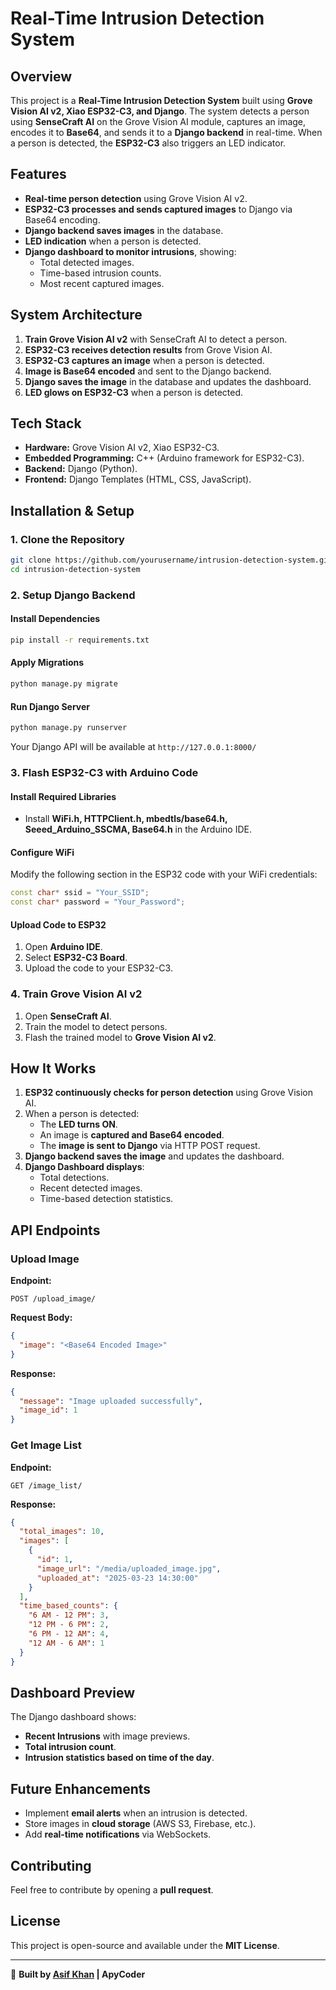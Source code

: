 # Real-Time Intrusion Detection System

## Overview
This project is a **Real-Time Intrusion Detection System** built using **Grove Vision AI v2, Xiao ESP32-C3, and Django**. The system detects a person using **SenseCraft AI** on the Grove Vision AI module, captures an image, encodes it to **Base64**, and sends it to a **Django backend** in real-time. When a person is detected, the **ESP32-C3** also triggers an LED indicator.

## Features
- **Real-time person detection** using Grove Vision AI v2.
- **ESP32-C3 processes and sends captured images** to Django via Base64 encoding.
- **Django backend saves images** in the database.
- **LED indication** when a person is detected.
- **Django dashboard to monitor intrusions**, showing:
  - Total detected images.
  - Time-based intrusion counts.
  - Most recent captured images.

## System Architecture
1. **Train Grove Vision AI v2** with SenseCraft AI to detect a person.
2. **ESP32-C3 receives detection results** from Grove Vision AI.
3. **ESP32-C3 captures an image** when a person is detected.
4. **Image is Base64 encoded** and sent to the Django backend.
5. **Django saves the image** in the database and updates the dashboard.
6. **LED glows on ESP32-C3** when a person is detected.

## Tech Stack
- **Hardware:** Grove Vision AI v2, Xiao ESP32-C3.
- **Embedded Programming:** C++ (Arduino framework for ESP32-C3).
- **Backend:** Django (Python).
- **Frontend:** Django Templates (HTML, CSS, JavaScript).

## Installation & Setup

### 1. Clone the Repository
```bash
git clone https://github.com/yourusername/intrusion-detection-system.git
cd intrusion-detection-system
```

### 2. Setup Django Backend
#### Install Dependencies
```bash
pip install -r requirements.txt
```

#### Apply Migrations
```bash
python manage.py migrate
```

#### Run Django Server
```bash
python manage.py runserver
```
Your Django API will be available at `http://127.0.0.1:8000/`

### 3. Flash ESP32-C3 with Arduino Code
#### Install Required Libraries
- Install **WiFi.h, HTTPClient.h, mbedtls/base64.h, Seeed_Arduino_SSCMA, Base64.h** in the Arduino IDE.

#### Configure WiFi
Modify the following section in the ESP32 code with your WiFi credentials:
```cpp
const char* ssid = "Your_SSID";
const char* password = "Your_Password";
```

#### Upload Code to ESP32
1. Open **Arduino IDE**.
2. Select **ESP32-C3 Board**.
3. Upload the code to your ESP32-C3.

### 4. Train Grove Vision AI v2
1. Open **SenseCraft AI**.
2. Train the model to detect persons.
3. Flash the trained model to **Grove Vision AI v2**.

## How It Works
1. **ESP32 continuously checks for person detection** using Grove Vision AI.
2. When a person is detected:
   - The **LED turns ON**.
   - An image is **captured and Base64 encoded**.
   - The **image is sent to Django** via HTTP POST request.
3. **Django backend saves the image** and updates the dashboard.
4. **Django Dashboard displays**:
   - Total detections.
   - Recent detected images.
   - Time-based detection statistics.

## API Endpoints
### Upload Image
**Endpoint:**
```
POST /upload_image/
```
**Request Body:**
```json
{
  "image": "<Base64 Encoded Image>"
}
```
**Response:**
```json
{
  "message": "Image uploaded successfully",
  "image_id": 1
}
```

### Get Image List
**Endpoint:**
```
GET /image_list/
```
**Response:**
```json
{
  "total_images": 10,
  "images": [
    {
      "id": 1,
      "image_url": "/media/uploaded_image.jpg",
      "uploaded_at": "2025-03-23 14:30:00"
    }
  ],
  "time_based_counts": {
    "6 AM - 12 PM": 3,
    "12 PM - 6 PM": 2,
    "6 PM - 12 AM": 4,
    "12 AM - 6 AM": 1
  }
}
```

## Dashboard Preview
The Django dashboard shows:
- **Recent Intrusions** with image previews.
- **Total intrusion count**.
- **Intrusion statistics based on time of the day**.

## Future Enhancements
- Implement **email alerts** when an intrusion is detected.
- Store images in **cloud storage** (AWS S3, Firebase, etc.).
- Add **real-time notifications** via WebSockets.

## Contributing
Feel free to contribute by opening a **pull request**.

## License
This project is open-source and available under the **MIT License**.

---
🚀 **Built by [Asif Khan](https://apycoder.com) | ApyCoder**

